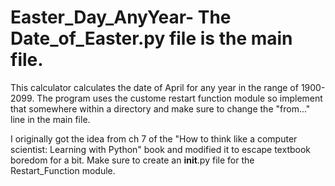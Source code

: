 # Easter_Day_AnyYear- The Date_of_Easter.py file is the main file.

This calculator calculates the date of April for any year in the range of 1900-2099.
The program uses the custome restart function module so implement that somewhere within a directory and make sure to change the "from..." line in the main file.

I originally got the idea from ch 7 of the "How to think like a computer scientist: Learning with Python" book and modified it to escape textbook boredom for a bit.
Make sure to create an __init__.py file for the Restart_Function module.
